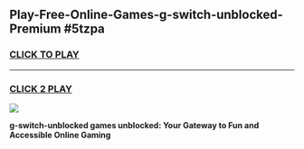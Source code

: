 
## Play-Free-Online-Games-g-switch-unblocked-Premium #5tzpa
<h3>
<a href="https://premium.freeplayer.one?title=g-switch-unblocked&ref=8M">CLICK TO PLAY</a></h3>
<hr>

<h3>
<a href="https://premium.freeplayer.one?title=g-switch-unblocked&ref=8M">CLICK 2 PLAY</a>
  
</h3>

<a href="https://premium.freeplayer.one?title=g-switch-unblocked&ref=8M"><img src="https://clearcache.store/games.png"></a>


**g-switch-unblocked games unblocked: Your Gateway to Fun and Accessible Online Gaming**
